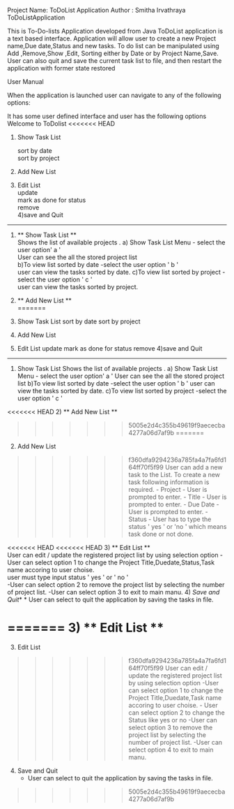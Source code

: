 
Project Name: ToDoList Application
Author : Smitha Irvathraya
ToDoListApplication  

This is To-Do-lists Application developed from Java
ToDoList application is a text based interface.
Application will allow user to create a new Project name,Due date,Status and new tasks.
To do list can be manipulated using Add ,Remove,Show ,Edit, Sorting either by Date or by Project Name,Save.
User can also quit and save the current task list to file, and then restart the application with former state restored

User Manual

When the application is launched user can navigate to any of the following options:

It has some user defined interface and user has the following options
Welcome to ToDolist
<<<<<<< HEAD
1)  Show Task List  

    sort by date  
    sort by project
2) Add New List
3) Edit List   
    update    
    mark as done for status    
    remove    
 4)save and Quit
  ----------------------------

1) **  Show Task List **  
   Shows the list of available projects .
        a) Show Task List Menu - select the user option' a '      
           User can see the all the stored project list     
        b)To view list sorted by date -select the user option  ' b '    
         user can view the tasks sorted by date.
        c)To view list sorted by project -select the user option ' c '    
         user can view the tasks sorted by project.
         
2) ** Add New List **      
=======
1)  Show Task List
    sort by date 
    sort by project
2) Add New List
3) Edit List
    update
    mark as done for status
    remove
 4)save and Quit
  ----------------------------

1) Show Task List 
   Shows the list of available projects .
        a) Show Task List Menu - select the user option' a '
           User can see the all the stored project list 
        b)To view list sorted by date -select the user option  ' b '
         user can view the tasks sorted by date.
        c)To view list sorted by project -select the user option ' c '

<<<<<<< HEAD
2) ** Add New List **
>>>>>>> 5005e2d4c355b49619f9aececba4277a06d7af9b
=======
2) Add New List 
>>>>>>> f360dfa9294236a785fa4a7fa6fd164ff70f5f99
   User can add a new task to the List. To create a new task following information is required.
      - Project - User is prompted to enter.
      - Title - User is prompted to enter.
      - Due Date - User is prompted to enter.
      - Status - User has to type the status ' yes ' or 'no ' which means task done or not done.

<<<<<<< HEAD
<<<<<<< HEAD
3) ** Edit List **     
      User can edit / update the registered project list by using selection option
         -User can select option 1 to change the Project Title,Duedate,Status,Task name accoring to user choise.   
              user must type input status  ' yes '  or    ' no '     
        -User can select option 2 to  remove the  project list  by selecting the number of project list.
        -User can select option 3 to exit to main manu.
4) *Save and Quit**
      * User can select to quit the application by saving the tasks in file.

 
=======
3) ** Edit List **
=======
3) Edit List 
>>>>>>> f360dfa9294236a785fa4a7fa6fd164ff70f5f99
      User can edit / update the registered project list by using selection option
         -User can select option 1 to change the Project Title,Duedate,Task name accoring to user choise.
        - User can select option 2 to change the Status like yes or no
        -User can select option 3 to  remove the  project list  by selecting the number of project list.
        -User can select option 4 to exit to main manu.
4) Save and Quit
      * User can select to quit the application by saving the tasks in file.

   
>>>>>>> 5005e2d4c355b49619f9aececba4277a06d7af9b
